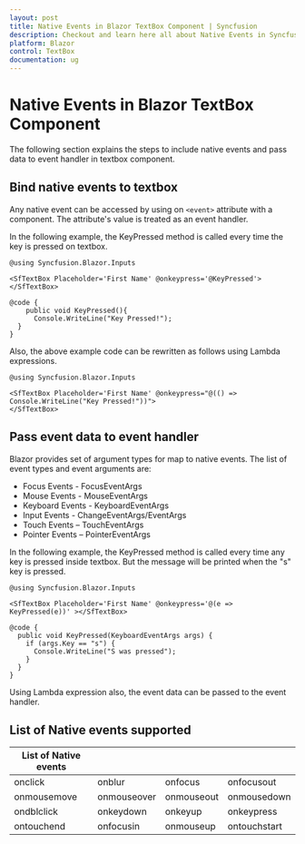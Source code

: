 ```yaml
---
layout: post
title: Native Events in Blazor TextBox Component | Syncfusion
description: Checkout and learn here all about Native Events in Syncfusion Blazor TextBox component and much more.
platform: Blazor
control: TextBox
documentation: ug
---
```


# Native Events in Blazor TextBox Component

The following section explains the steps to include native events and pass data to event handler in textbox component.

## Bind native events to textbox

Any native event can be accessed by using on `<event>` attribute with a component. The attribute's value is treated as an event handler.

In the following example, the KeyPressed method is called every time the key is pressed on textbox.

```cshtml
@using Syncfusion.Blazor.Inputs

<SfTextBox Placeholder='First Name' @onkeypress='@KeyPressed'></SfTextBox>

@code {
    public void KeyPressed(){
      Console.WriteLine("Key Pressed!");
  }
}
```

Also, the above example code can be rewritten as follows using Lambda expressions.

```cshtml
@using Syncfusion.Blazor.Inputs

<SfTextBox Placeholder='First Name' @onkeypress="@(() => Console.WriteLine("Key Pressed!"))">
</SfTextBox>
```

## Pass event data to event handler

Blazor provides set of argument types for map to native events. The list of event types and event arguments are:

* Focus Events - FocusEventArgs
* Mouse Events - MouseEventArgs
* Keyboard Events - KeyboardEventArgs
* Input Events - ChangeEventArgs/EventArgs
* Touch Events – TouchEventArgs
* Pointer Events – PointerEventArgs

In the following example, the KeyPressed method is called every time any key is pressed inside textbox. But the message will be printed when the "s" key is pressed.

```cshtml
@using Syncfusion.Blazor.Inputs

<SfTextBox Placeholder='First Name' @onkeypress='@(e => KeyPressed(e))' ></SfTextBox>

@code {
  public void KeyPressed(KeyboardEventArgs args) {
    if (args.Key == "s") {
      Console.WriteLine("S was pressed");
    }
  }
}
```

Using Lambda expression also, the event data can be passed to the event handler.

## List of Native events supported

| List of Native events |  |  | |
| --- | --- | --- | --- |
| onclick | onblur | onfocus | onfocusout |
| onmousemove | onmouseover | onmouseout | onmousedown | onmouseup |
| ondblclick | onkeydown | onkeyup | onkeypress |
| ontouchend | onfocusin | onmouseup | ontouchstart |